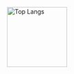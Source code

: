 <style>
  .status{
    display:flex;
    justify-content:center;
  }
</style>
<div class = 'status'>
  <img src="https://github-readme-stats.vercel.app/api/top-langs/?username=downy1218&layout=compact&exclude_repo=Dodge" alt="Top Langs" height="140"/>
<div>


